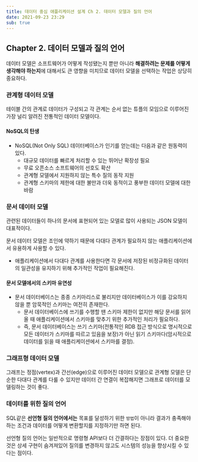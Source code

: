 ```yaml
---
title: 데이터 중심 애플리케이션 설계 Ch 2. 데이터 모델과 질의 언어
date: 2021-09-23 23:29
sub: true
---
```


## Chapter 2. 데이터 모델과 질의 언어
데이터 모델은 소프트웨어가 어떻게 작성됐는지 뿐만 아니라 **해결하려는 문제를 어떻게 생각해야 하는지**에 대해서도 큰 영향을 미치므로 데이터 모델을 선택하는 작업은 상당히 중요하다.

### 관계형 데이터 모델
테이블 간의 관계로 데이터가 구성되고 각 관계는 순서 없는 튜플의 모임으로 이루어진 가장 널리 알려진 전통적인 데이터 모델이다. 

#### NoSQL의 탄생
- NoSQL(Not Only SQL) 데이터베이스가 인기를 얻는데는 다음과 같은 원동력이 있다.
  - 대규모 데이터를 빠르게 처리할 수 있는 뛰어난 확장성 필요
  - 무료 오픈소스 소프트웨어의 선호도 확산
  - 관계형 모델에서 지원하지 않는 특수 질의 동작 지원
  - 관계형 스키마의 제한에 대한 불만과 더욱 동적이고 풍부한 데이터 모델에 대한 바람
  
### 문서 데이터 모델
관련된 데이터들이 하나의 문서에 표현되어 있는 모델로 많이 사용되는 JSON 모델이 대표적이다.

문서 데이터 모델은 조인에 약하기 때문에 다대다 관계가 필요하지 않는 애플리케이션에서 유용하게 사용할 수 있다.
- 애플리케이션에서 다대다 관계를 사용한다면 각 문서에 저장된 비정규화된 데이터의 일관성을 유지하기 위해 추가적인 작업이 필요해진다.

#### 문서 모델에서의 스키마 유연성
- 문서 데이터베이스는 종종 스키마리스로 불리지만 데이터베이스가 이를 강요하지 않을 뿐 암묵적인 스키마는 여전히 존재한다.
  - 문서 데이터베이스에 쓰기를 수행할 땐 스키마 제한이 없지만 해당 문서를 읽어올 때 애플리케이션에서 스키마를 맞추기 위한 추가적인 처리가 필요하다.  
  - 즉, 문서 데이터베이스는 쓰기 스키마(전통적인 RDB 접근 방식으로 명시적으로 모든 데이터가 스키마를 따르고 있음을 보장)가 아닌 읽기 스키마다(암시적으로 데이터를 읽을 때 애플리케이션에서 스키마를 결정).

### 그래프형 데이터 모델
그래프는 정점(vertex)과 간선(edge)으로 이루어진 데이터 모델으로 관계형 모델은 단순한 다대다 관계를 다룰 수 있지만 데이터 간 연결이 복잡해지면 그래프로 데이터를 모델링하는 것이 좋다.

### 데이터를 위한 질의 언어
SQL같은 **선언형 질의 언어에서는** 목표를 달성하기 위한 `방법`이 아니라 결과가 충족해야 하는 조건과 데이터를 어떻게 변환할지를 지정하기만 하면 된다.

선언형 질의 언어는 일반적으로 명령형 API보다 더 간결하다는 장점이 있다. 더 중요한 것은 상세 구현이 숨겨져있어 질의를 변경하지 않고도 시스템의 성능을 향상시킬 수 있다는 점이다.

